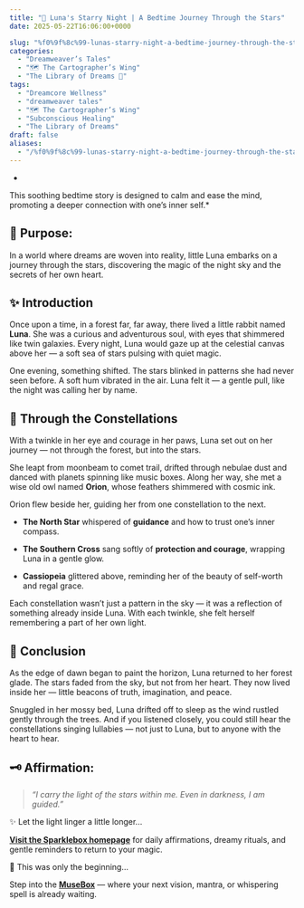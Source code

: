 ```yaml
---
title: "🌙 Luna's Starry Night | A Bedtime Journey Through the Stars"
date: 2025-05-22T16:06:00+0000

slug: "%f0%9f%8c%99-lunas-starry-night-a-bedtime-journey-through-the-stars"
categories:
  - "Dreamweaver’s Tales"
  - "🗺️ The Cartographer’s Wing"
  - "The Library of Dreams 📜"
tags:
  - "Dreamcore Wellness"
  - "dreamweaver tales"
  - "🗺️ The Cartographer’s Wing"
  - "Subconscious Healing"
  - "The Library of Dreams"
draft: false
aliases:
  - "/%f0%9f%8c%99-lunas-starry-night-a-bedtime-journey-through-the-stars/"
---
```

*
This soothing bedtime story is designed to calm and ease the mind, promoting a deeper connection with one’s inner self.*

## 🌌 Purpose:

In a world where dreams are woven into reality, little Luna embarks on a journey through the stars, discovering the magic of the night sky and the secrets of her own heart.

## ✨ Introduction

Once upon a time, in a forest far, far away, there lived a little rabbit named **Luna**. She was a curious and adventurous soul, with eyes that shimmered like twin galaxies. Every night, Luna would gaze up at the celestial canvas above her — a soft sea of stars pulsing with quiet magic.

One evening, something shifted. The stars blinked in patterns she had never seen before. A soft hum vibrated in the air. Luna felt it — a gentle pull, like the night was calling her by name.

## 🌌 Through the Constellations

With a twinkle in her eye and courage in her paws, Luna set out on her journey — not through the forest, but into the stars.

She leapt from moonbeam to comet trail, drifted through nebulae dust and danced with planets spinning like music boxes. Along her way, she met a wise old owl named **Orion**, whose feathers shimmered with cosmic ink.

Orion flew beside her, guiding her from one constellation to the next.

- **The North Star** whispered of **guidance** and how to trust one’s inner compass.

- **The Southern Cross** sang softly of **protection and courage**, wrapping Luna in a gentle glow.

- **Cassiopeia** glittered above, reminding her of the beauty of self-worth and regal grace.

Each constellation wasn’t just a pattern in the sky — it was a reflection of something already inside Luna. With each twinkle, she felt herself remembering a part of her own light.

## 🌌 Conclusion

As the edge of dawn began to paint the horizon, Luna returned to her forest glade. The stars faded from the sky, but not from her heart. They now lived inside her — little beacons of truth, imagination, and peace.

Snuggled in her mossy bed, Luna drifted off to sleep as the wind rustled gently through the trees. And if you listened closely, you could still hear the constellations singing lullabies — not just to Luna, but to anyone with the heart to hear.

## 🗝️ Affirmation:

> *“I carry the light of the stars within me. Even in darkness, I am guided.”*

✨ Let the light linger a little longer...

[**Visit the Sparklebox homepage**](https://sparklebox.blog) for daily affirmations, dreamy rituals, and gentle reminders to return to your magic.

💭 This was only the beginning...

Step into the [**MuseBox**](https://sparklebox.blog/tag/musebox) — where your next vision, mantra, or whispering spell is already waiting.